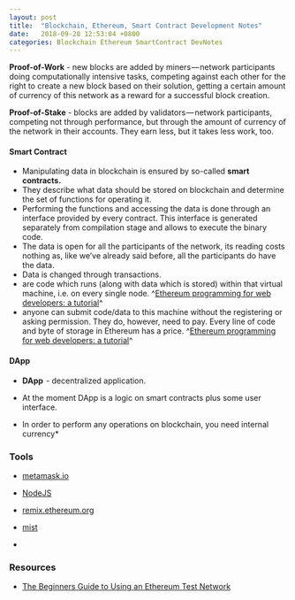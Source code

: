 ```yaml
---
layout: post
title:  "Blockchain, Ethereum, Smart Contract Development Notes"
date:   2018-09-28 12:53:04 +0800
categories: Blockchain Ethereum SmartContract DevNotes
---
```


**Proof-of-Work** - new blocks are added by miners — network participants doing computationally intensive tasks, competing against each other for the right to create a new block based on their solution, getting a certain amount of currency of this network as a reward for a successful block creation.

**Proof-of-Stake** - blocks are added by validators — network participants, competing not through performance, but through the amount of currency of the network in their accounts. They earn less, but it takes less work, too.



#### Smart Contract

- Manipulating data in blockchain is ensured by so-called **smart contracts.**
- They describe what data should be stored on blockchain and determine the set of functions for operating it.
- Performing the functions and accessing the data is done through an interface provided by every contract. This interface is generated separately from compilation stage and allows to execute the binary code.
- The data is open for all the participants of the network, its reading costs nothing as, like we’ve already said before, all the participants do have the data.
- Data is changed through transactions.
- are code which runs (along with data which is stored) within that virtual machine, i.e. on every single node. ^[Ethereum programming for web developers: a tutorial](https://codex.happyfuncorp.com/ethereum-programming-for-web-developers-a-tutorial-9c83f35f531)^
-  anyone can submit code/data to this machine without the registering or asking permission. They do, however, need to pay. Every line of code and byte of storage in Ethereum has a price. ^[Ethereum programming for web developers: a tutorial](https://codex.happyfuncorp.com/ethereum-programming-for-web-developers-a-tutorial-9c83f35f531)^



#### DApp

- **DApp**  - decentralized application.
- At the moment DApp is a logic on smart contracts plus some user interface.





- In order to perform any operations on blockchain, you need internal currency*



### Tools

- [metamask.io](https://metamask.io)

- [NodeJS](https://nodejs.org/en/)

- [remix.ethereum.org](http://remix.ethereum.org)

- [mist](https://github.com/ethereum/mist)

- 


  ### Resources

* [The Beginners Guide to Using an Ethereum Test Network](https://medium.com/compound-finance/the-beginners-guide-to-using-an-ethereum-test-network-95bbbc85fc1d)
